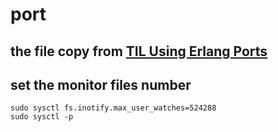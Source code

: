 # port

## the file copy from [TIL Using Erlang Ports](https://elixirschool.com/blog/til-ports/)

## set the monitor files number

``` shell
sudo sysctl fs.inotify.max_user_watches=524288
sudo sysctl -p
```
